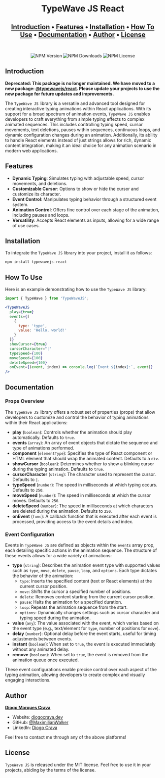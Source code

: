 
<h1 align="center">
  TypeWave JS React
</h1>

<h2 align="center" style="padding-bottom: 30px">
  <a href="#introduction">Introduction</a> •
  <a href="#features">Features</a> •
  <a href="#installation">Installation</a> •
  <a href="#how-to-use">How To Use</a> •
  <a href="#documentation">Documentation</a> •
  <a href="#author">Author</a> •
  <a href="#license">License</a>
</h2>

<p align="center">
  <img alt="NPM Version" src="https://img.shields.io/npm/v/%40typewavejs%2Freact?style=for-the-badge">
  <img alt="NPM Downloads" src="https://img.shields.io/npm/dm/%40typewavejs%2Freact?style=for-the-badge">
  <img alt="NPM License" src="https://img.shields.io/npm/l/%40typewavejs%2Freact?style=for-the-badge">
</p>

## Introduction

**Deprecated: This package is no longer maintained. We have moved to a new package: [**@typewavejs/react**](https://npmjs.com/package/@typewavejs/react). Please update your projects to use the new package for future updates and improvements.**

The `TypeWave JS` library is a versatile and advanced tool designed for creating interactive typing animations within React applications. With its support for a broad spectrum of animation events, `TypeWave JS` enables developers to craft everything from simple typing effects to complex animated sequences. This includes controlling typing speed, cursor movements, text deletions, pauses within sequences, continuous loops, and dynamic configuration changes during an animation. Additionally, its ability to handle React elements instead of just strings allows for rich, dynamic content integration, making it an ideal choice for any animation scenario in modern web applications. 

## Features

- **Dynamic Typing**: Simulates typing with adjustable speed, cursor movements, and deletions.
- **Customizable Cursor**: Options to show or hide the cursor and customize its character.
- **Event Control**: Manipulates typing behavior through a structured event system.
- **Animation Control**: Offers fine control over each stage of the animation, including pauses and loops.
- **Versatility**: Accepts React elements as inputs, allowing for a wide range of use cases.

## Installation

To integrate the `TypeWave JS` library into your project, install it as follows:

```bash
npm install typewavejs-react
```

## How To Use

Here is an example demonstrating how to use the `TypeWave JS` library:

```jsx
import { TypeWave } from 'TypeWaveJS';

<TypeWaveJS
  play={true}
  events={[
    {
      type: 'type', 
      value: 'Hello, world!'
    }
  ]}
  showCursor={true}
  cursorCharacter="|"
  typeSpeed={100}
  moveSpeed={100}
  deleteSpeed={100}
  onEvent={(event, index) => console.log(`Event ${index}:`, event)}
/>
```

## Documentation

### Props Overview

The `TypeWave JS` library offers a robust set of properties (props) that allow developers to customize and control the behavior of typing animations within their React applications:

- **play** (`boolean`): Controls whether the animation should play automatically. Defaults to `true`.
- **events** (`array`): An array of event objects that dictate the sequence and type of animations performed.
- **component** (`elementType`): Specifies the type of React component or HTML element that should wrap the animated content. Defaults to a `div`.
- **showCursor** (`boolean`): Determines whether to show a blinking cursor during the typing animation. Defaults to `true`.
- **cursorCharacter** (`string`): The character used to represent the cursor. Defaults to `|`.
- **typeSpeed** (`number`): The speed in milliseconds at which typing occurs. Defaults to `250`.
- **moveSpeed** (`number`): The speed in milliseconds at which the cursor moves. Defaults to `250`.
- **deleteSpeed** (`number`): The speed in milliseconds at which characters are deleted during the animation. Defaults to `250`.
- **onEvent** (`func`): A callback function that is executed after each event is processed, providing access to the event details and index.

### Event Configuration

Events in `TypeWave JS` are defined as objects within the `events` array prop, each detailing specific actions in the animation sequence. The structure of these events allows for a wide variety of animations:

- **type** (`string`): Describes the animation event type with supported values such as `type`, `move`, `delete`, `pause`, `loop`, and `options`. Each type dictates the behavior of the animation:
  - `type`: Inserts the specified content (text or React elements) at the current cursor position.
  - `move`: Shifts the cursor a specified number of positions.
  - `delete`: Removes content starting from the current cursor position.
  - `pause`: Halts the animation for a specified duration.
  - `loop`: Repeats the animation sequence from the start.
  - `options`: Dynamically changes settings such as cursor character and typing speed during the animation.
- **value** (`any`): The value associated with the event, which varies based on the event type (e.g., text/element for `type`, number of positions for `move`).
- **delay** (`number`): Optional delay before the event starts, useful for timing adjustments between events.
- **instant** (`boolean`): When set to `true`, the event is executed immediately without any animated delay.
- **remove** (`boolean`): When set to `true`, the event is removed from the animation queue once executed.

These event configurations enable precise control over each aspect of the typing animation, allowing developers to create complex and visually engaging interactions.

## Author
**[Diogo Marques Crava](https://diogocrava.dev)**

- Website: [diogocrava.dev](https://diogocrava.dev)
- GitHub: [@MaximilianWalker](https://github.com/MaximilianWalker)
- LinkedIn: [Diogo Crava](https://www.linkedin.com/in/diogo-crava/)

Feel free to contact me through any of the above platforms!

## License

`TypeWave JS` is released under the MIT license. Feel free to use it in your projects, abiding by the terms of the license.
